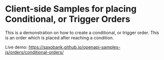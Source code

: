 # Client-side Samples for placing Conditional, or Trigger Orders

This is a demonstration on how to create a conditional, or trigger order. This is an order which is placed after reaching a condition.

Live demo: https://saxobank.github.io/openapi-samples-js/orders/conditional-orders/
